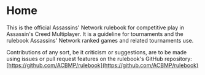 # Home

This is the official Assassins' Network rulebook for competitive play in Assassin's Creed Multiplayer. It is a guideline for tournaments and the rulebook Assassins' Network ranked games and related tournaments use.

Contributions of any sort, be it criticism or suggestions, are to be made using issues or pull request features on the rulebook's GitHub repository: [https://github.com/ACBMP/rulebook](https://github.com/ACBMP/rulebook)

